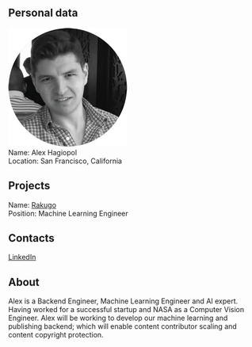## Personal data
![ photo](../people/photo/alex_hagiopol.png)  
Name: Alex Hagiopol  
Location: San Francisco, California
## Projects 
Name: [Rakugo](../projects/rakugo.md)  
Position: Machine Learning Engineer
## Contacts
[LinkedIn](https://www.linkedin.com/in/alexhagiopol/)  

## About
Alex is a Backend Engineer, Machine Learning Engineer and AI expert. Having worked for a successful startup and NASA as a Computer Vision Engineer. Alex will be working to develop our machine learning and publishing backend; which will enable content contributor scaling and content copyright protection.